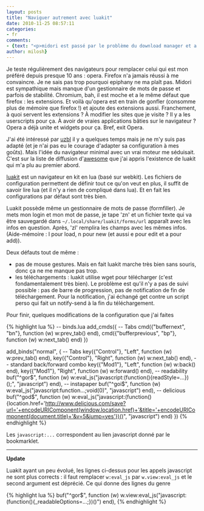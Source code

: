 ```yaml
---
layout: posts
title: "Naviguer autrement avec luakit"
date: 2010-11-25 08:57:11
categories:
- fr
comments: 
- {text: "<p>midori est passé par le problème du download manager et a donc une faq là-dessus <a href=\"http://wiki.xfce.org/midori/faq#download_managers\" rel=\"nofollow\">http://wiki.xfce.org/midori/fa...</a> . Vais tester uget, ainsi que admiral (qui a l'air d'être une version à peine plus élaborée que mon script) et peut-être attendre eatmymonkey (un front-end à aria2).</p>",
author: milosh}
---
```


Je teste régulièrement des navigateurs pour remplacer celui qui est mon préféré depuis presque 10 ans : opera. Firefox n'a jamais réussi à me convaincre. Je ne sais pas trop pourquoi epiphany ne ma plaît pas. Midori est sympathique mais manque d'un gestionnaire de mots de passe et parfois de stabilité. Chromium, bah, il est moche et a le même défaut que firefox : les extensions. Et voilà qu'opera est en train de gonfler (consomme plus de mémoire que firefox !) et ajoute des extensions aussi. Franchement, à quoi servent les extensions ? À modifier les sites que je visite ? Il y a les userscripts pour ça. À avoir de vraies applications bâties sur le navigateur ? Opera a déjà unite et widgets pour ça. Bref, exit Opera.

J'ai été intéressé par [uzbl](http://www.uzbl.org/) il y a quelques temps mais je ne m'y suis pas adapté (et je n'ai pas eu le courage d'adapter sa configuration à mes goûts). Mais l'idée du navigateur minimal avec un vrai moteur me séduisait. C'est sur la liste de diffusion d'[awesome](http://awesome.naquadah.org) que j'ai appris l'existence de luakit qui m'a plu au premier abord.

[luakit](http://luakit.org/) est un navigateur en kit en lua (basé sur webkit). Les fichiers de configuration permettent de définir tout ce qu'on veut en plus, il suffit de savoir lire lua (et il n'y a rien de compliqué dans lua). Et en fait les configurations par défaut sont très bien.

Luakit possède même un gestionnaire de mots de passe (formfiller). Je mets mon login et mon mot de passe, je tape 'zn' et un fichier texte qui va être sauvegardé dans `~/.local/share/luakit/forms/url` apparaît avec les infos en question. Après, 'zl' remplira les champs avec les mêmes infos. (Aide-mémoire : l pour load, n pour new (et aussi e pour edit et a pour add)).

Deux défauts tout de même :

* pas de mouse gestures. Mais en fait luakit marche très bien sans souris, donc ça ne me manque pas trop.
* les téléchargements : luakit utilise wget pour télécharger (c'est fondamentalement très bien). Le problème est qu'il n'y a pas de suivi possible : pas de barre de progression, pas de notification de fin de téléchargement. Pour la notification, j'ai échangé get contre un script perso qui fait un notify-send à la fin du téléchargement.

Pour finir, quelques modifications de la configuration que j'ai faites

{% highlight lua %}
-- binds.lua
add_cmds({
    -- Tabs
    cmd({"buffernext", "bn"},       function (w)    w:prev_tab() end),
    cmd({"bufferprevious", "bp"},   function (w)    w:next_tab() end)
})

add_binds("normal", {
    -- Tabs
    key({"Control"}, "Left",        function (w)    w:prev_tab() end),
    key({"Control"}, "Right",       function (w)    w:next_tab() end),
    -- standard back/forward combo
    key({"Mod1"}, "Left",           function (w)    w:back()     end),
    key({"Mod1"}, "Right",          function (w)    w:forward()  end),
    -- readability
    buf("^gor$", function (w) w:eval_js("javascript:(function(){readStyle=...})();", "javascript") end),
    -- instapaper
    buf("^goi$", function (w) w:eval_js("javascript:function...;void(0)", "javascript") end),
    -- delicious
    buf("^god$", function (w) w:eval_js("javascript:(function(){location.href='http://www.delicious.com/save?url='+encodeURIComponent(window.location.href)+'&title='+encodeURIComponent(document.title)+'&v=5&jump=yes'})()", "javascript") end)
})
{% endhighlight %}

Les `javascript:...` correspondent au lien javascript donné par le bookmarklet.

* * *

**Update**

Luakit ayant un peu évolué, les lignes ci-dessus pour les appels javascript ne sont plus corrects : il faut remplacer `w:eval_js` par `w.view:eval_js` et le second argument est déprécié. Ce qui donne des lignes du genre

{% highlight lua %}
buf("^gor$", function (w) w.view:eval_js("javascript:(function(){_readableOptions=...;})()") end),
{% endhighlight %}
